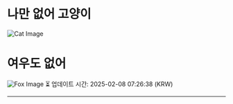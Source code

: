 
# 나만 없어 고양이

![Cat Image](https://cdn2.thecatapi.com/images/b9o.jpg)

# 여우도 없어
![Fox Image](https://randomfox.ca/images/47.jpg)
⏳ 업데이트 시간: 2025-02-08 07:26:38 (KRW)

---
